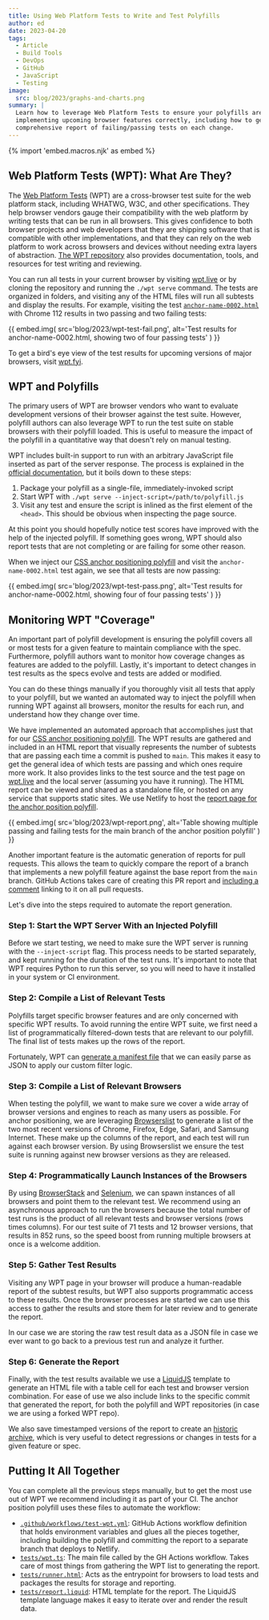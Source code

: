 ```yaml
---
title: Using Web Platform Tests to Write and Test Polyfills
author: ed
date: 2023-04-20
tags:
  - Article
  - Build Tools
  - DevOps
  - GitHub
  - JavaScript
  - Testing
image:
  src: blog/2023/graphs-and-charts.png
summary: |
  Learn how to leverage Web Platform Tests to ensure your polyfills are
  implementing upcoming browser features correctly, including how to generate a
  comprehensive report of failing/passing tests on each change.
---
```


{% import 'embed.macros.njk' as embed %}

## Web Platform Tests (WPT): What Are They?

The [Web Platform Tests](https://web-platform-tests.org/) (WPT) are a
cross-browser test suite for the web platform stack, including WHATWG, W3C, and
other specifications. They help browser vendors gauge their compatibility with
the web platform by writing tests that can be run in all browsers. This gives
confidence to both browser projects and web developers that they are shipping
software that is compatible with other implementations, and that they can rely
on the web platform to work across browsers and devices without needing extra
layers of abstraction. [The WPT
repository](https://github.com/web-platform-tests/wpt) also provides
documentation, tools, and resources for test writing and reviewing.

You can run all tests in your current browser by visiting
[wpt.live](https://wpt.live) or by cloning the repository and running the `./wpt
serve` command. The tests are organized in folders, and visiting any of the HTML
files will run all subtests and display the results. For example, visiting the
test
[`anchor-name-0002.html`](https://wpt.live/css/css-anchor-position/anchor-name-002.html)
with Chrome 112 results in two passing and two failing tests:

{{ embed.img(
  src='blog/2023/wpt-test-fail.png',
  alt='Test results for anchor-name-0002.html, showing two of four passing tests'
) }}

To get a bird's eye view of the test results for upcoming versions of major
browsers, visit [wpt.fyi](https://wpt.fyi).

## WPT and Polyfills

The primary users of WPT are browser vendors who want to evaluate development
versions of their browser against the test suite. However, polyfill authors can
also leverage WPT to run the test suite on stable browsers with their polyfill
loaded. This is useful to measure the impact of the polyfill in a quantitative
way that doesn't rely on manual testing.

WPT includes built-in support to run with an arbitrary JavaScript file inserted
as part of the server response. The process is explained in the [official
documentation](https://web-platform-tests.org/running-tests/testing-polyfills.html),
but it boils down to these steps:

1. Package your polyfill as a single-file, immediately-invoked script
2. Start WPT with `./wpt serve --inject-script=/path/to/polyfill.js`
3. Visit any test and ensure the script is inlined as the first element of the
   `<head>`. This should be obvious when inspecting the page source.

At this point you should hopefully notice test scores have improved with the
help of the injected polyfill. If something goes wrong, WPT should also report
tests that are not completing or are failing for some other reason.

When we inject our [CSS anchor positioning
polyfill](https://github.com/oddbird/css-anchor-positioning/) and visit the
`anchor-name-0002.html` test again, we see that all tests are now passing:

{{ embed.img(
  src='blog/2023/wpt-test-pass.png',
  alt='Test results for anchor-name-0002.html, showing four of four passing tests'
) }}

## Monitoring WPT "Coverage"

An important part of polyfill development is ensuring the polyfill covers all or
most tests for a given feature to maintain compliance with the spec.
Furthermore, polyfill authors want to monitor how coverage changes as features
are added to the polyfill. Lastly, it's important to detect changes in test
results as the specs evolve and tests are added or modified.

You can do these things manually if you thoroughly visit all tests that apply to
your polyfill, but we wanted an automated way to inject the polyfill when
running WPT against all browsers, monitor the results for each run, and
understand how they change over time.

We have implemented an automated approach that accomplishes just that for our
[CSS anchor positioning
polyfill](https://github.com/oddbird/css-anchor-positioning/). The WPT results
are gathered and included in an HTML report that visually represents the number
of subtests that are passing each time a commit is pushed to `main`. This makes
it easy to get the general idea of which tests are passing and which ones
require more work. It also provides links to the test source and the test page
on [wpt.live](https://wpt.live) and the local server (assuming you have it
running). The HTML report can be viewed and shared as a standalone file, or
hosted on any service that supports static sites. We use Netlify to host the
[report page for the anchor position
polyfill](https://anchor-position-wpt.netlify.app/).

{{ embed.img(
  src='blog/2023/wpt-report.png',
  alt='Table showing multiple passing and failing tests for the main branch of the anchor position polyfill'
) }}

Another important feature is the automatic generation of reports for pull
requests. This allows the team to quickly compare the report of a branch that
implements a new polyfill feature against the base report from the `main`
branch. GitHub Actions takes care of creating this PR report and [including a
comment](https://github.com/oddbird/css-anchor-positioning/pull/90#issuecomment-1458115810)
linking to it on all pull requests.

Let's dive into the steps required to automate the report generation.

### Step 1: Start the WPT Server With an Injected Polyfill

Before we start testing, we need to make sure the WPT server is running with the
`--inject-script` flag. This process needs to be started separately, and kept
running for the duration of the test runs. It's important to note that WPT
requires Python to run this server, so you will need to have it installed in
your system or CI environment.

### Step 2: Compile a List of Relevant Tests

Polyfills target specific browser features and are only concerned with specific
WPT results. To avoid running the entire WPT suite, we first need a list of
programmatically filtered-down tests that are relevant to our polyfill. The
final list of tests makes up the rows of the report.

Fortunately, WPT can [generate a manifest
file](https://web-platform-tests.org/running-tests/command-line-arguments.html?highlight=manifest#manifest)
that we can easily parse as JSON to apply our custom filter logic.

### Step 3: Compile a List of Relevant Browsers

When testing the polyfill, we want to make sure we cover a wide array of browser
versions and engines to reach as many users as possible. For anchor positioning,
we are leveraging [Browserslist](https://browsersl.ist/) to generate a list of
the two most recent versions of Chrome, Firefox, Edge, Safari, and Samsung
Internet. These make up the columns of the report, and each test will run
against each browser version. By using Browserslist we ensure the test suite is
running against new browser versions as they are released.

### Step 4: Programmatically Launch Instances of the Browsers

By using [BrowserStack](https://www.browserstack.com/) and
[Selenium](https://selenium.dev), we can spawn instances of all browsers and
point them to the relevant test. We recommend using an asynchronous approach to
run the browsers because the total number of test runs is the product of all
relevant tests and browser versions (rows times columns). For our test suite of
71 tests and 12 browser versions, that results in 852 runs, so the speed boost
from running multiple browsers at once is a welcome addition.

### Step 5: Gather Test Results

Visiting any WPT page in your browser will produce a human-readable report of
the subtest results, but WPT also supports programmatic access to these results.
Once the browser processes are started we can use this access to gather the
results and store them for later review and to generate the report.

In our case we are storing the raw test result data as a JSON file in case we
ever want to go back to a previous test run and analyze it further.

### Step 6: Generate the Report

Finally, with the test results available we use a
[LiquidJS](https://liquidjs.com/) template to generate an HTML file with a table
cell for each test and browser version combination. For ease of use we also
include links to the specific commit that generated the report, for both the
polyfill and WPT repositories (in case we are using a forked WPT repo).

We also save timestamped versions of the report to create an [historic
archive](https://anchor-position-wpt.netlify.app/history.html), which is very
useful to detect regressions or changes in tests for a given feature or spec.

## Putting It All Together

You can complete all the previous steps manually, but to get the most use out of
WPT we recommend including it as part of your CI. The anchor position polyfill
uses these files to automate the workflow:

- [`.github/workflows/test-wpt.yml`](https://github.com/oddbird/css-anchor-positioning/blob/63486097aeb4d2cda5bff03a4f7bef26bef8d1ba/.github/workflows/test-wpt.yml):
  GitHub Actions workflow definition that holds environment variables and glues
  all the pieces together, including building the polyfill and committing the
  report to a separate branch that deploys to Netlify.
- [`tests/wpt.ts`](https://github.com/oddbird/css-anchor-positioning/blob/63486097aeb4d2cda5bff03a4f7bef26bef8d1ba/tests/wpt.ts):
  The main file called by the GH Actions workflow. Takes care of most things
  from gathering the WPT list to generating the report.
- [`tests/runner.html`](https://github.com/oddbird/css-anchor-positioning/blob/63486097aeb4d2cda5bff03a4f7bef26bef8d1ba/tests/runner.html):
  Acts as the entrypoint for browsers to load tests and packages the results for
  storage and reporting.
- [`tests/report.liquid`](https://github.com/oddbird/css-anchor-positioning/blob/63486097aeb4d2cda5bff03a4f7bef26bef8d1ba/tests/report.liquid):
  HTML template for the report. The LiquidJS template language makes it easy to
  iterate over and render the result data.

